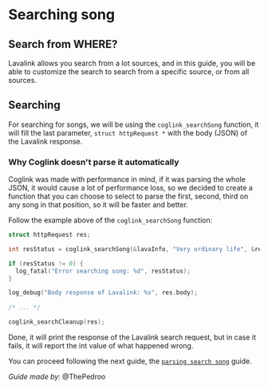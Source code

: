 # Searching song

## Search from WHERE?

Lavalink allows you search from a lot sources, and in this guide, you will be able to customize the search to search from a specific source, or from all sources.

## Searching

For searching for songs, we will be using the `coglink_searchSong` function, it will fill the last parameter, `struct httpRequest *` with the body (JSON) of the Lavalink response.

### Why Coglink doesn't parse it automatically

Coglink was made with performance in mind, if it was parsing the whole JSON, it would cause a lot of performance loss, so we decided to create a function that you can choose to select to parse the first, second, third on any song in that position, so it will be faster and better.

Follow the example above of the `coglink_searchSong` function:

```c
struct httpRequest res;

int resStatus = coglink_searchSong(&lavaInfo, "Very ordinary life", &res);

if (resStatus != 0) {
  log_fatal("Error searching song: %d", resStatus);
}

log_debug("Body response of Lavalink: %s", res.body);
    
/* ... */

coglink_searchCleanup(res);
```

Done, it will print the response of the Lavalink search request, but in case it fails, it will report the int value of what happened wrong.

You can proceed following the next guide, the [`parsing search song`](/guides/en-US/parsing_search.md) guide.

*Guide made by*: @ThePedroo